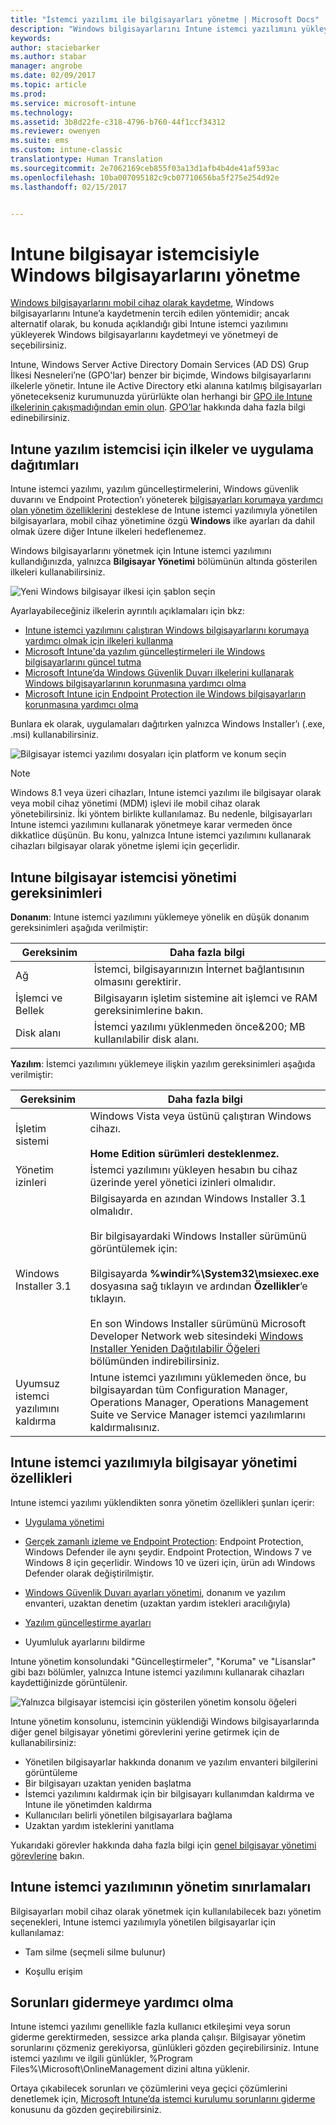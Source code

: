 ```yaml
---
title: "İstemci yazılımı ile bilgisayarları yönetme | Microsoft Docs"
description: "Windows bilgisayarlarını Intune istemci yazılımını yükleyerek yönetin."
keywords: 
author: staciebarker
ms.author: stabar
manager: angrobe
ms.date: 02/09/2017
ms.topic: article
ms.prod: 
ms.service: microsoft-intune
ms.technology: 
ms.assetid: 3b8d22fe-c318-4796-b760-44f1ccf34312
ms.reviewer: owenyen
ms.suite: ems
ms.custom: intune-classic
translationtype: Human Translation
ms.sourcegitcommit: 2e7062169ceb855f03a13d1afb4b4de41af593ac
ms.openlocfilehash: 10ba007095182c9cb07710656ba5f275e254d92e
ms.lasthandoff: 02/15/2017


---
```


# <a name="manage-windows-pcs-with-intune-pc-client-software"></a>Intune bilgisayar istemcisiyle Windows bilgisayarlarını yönetme
[Windows bilgisayarlarını mobil cihaz olarak kaydetme](set-up-windows-device-management-with-microsoft-intune.md), Windows bilgisayarlarını Intune’a kaydetmenin tercih edilen yöntemidir; ancak alternatif olarak, bu konuda açıklandığı gibi Intune istemci yazılımını yükleyerek Windows bilgisayarlarını kaydetmeyi ve yönetmeyi de seçebilirsiniz.

Intune, Windows Server Active Directory Domain Services (AD DS) Grup İlkesi Nesneleri’ne (GPO'lar) benzer bir biçimde, Windows bilgisayarlarını ilkelerle yönetir. Intune ile Active Directory etki alanına katılmış bilgisayarları yönetecekseniz kurumunuzda yürürlükte olan herhangi bir [GPO ile Intune ilkelerinin çakışmadığından emin olun](resolve-gpo-and-microsoft-intune-policy-conflicts.md). [GPO’lar](https://technet.microsoft.com/library/hh147307.aspx) hakkında daha fazla bilgi edinebilirsiniz.

## <a name="policies-and-app-deployments-for-the-intune-software-client"></a>Intune yazılım istemcisi için ilkeler ve uygulama dağıtımları

Intune istemci yazılımı, yazılım güncelleştirmelerini, Windows güvenlik duvarını ve Endpoint Protection’ı yöneterek [bilgisayarları korumaya yardımcı olan yönetim özelliklerini](policies-to-protect-windows-pcs-in-microsoft-intune.md) desteklese de Intune istemci yazılımıyla yönetilen bilgisayarlara, mobil cihaz yönetimine özgü **Windows** ilke ayarları da dahil olmak üzere diğer Intune ilkeleri hedeflenemez. 

Windows bilgisayarlarını yönetmek için Intune istemci yazılımını kullandığınızda, yalnızca **Bilgisayar Yönetimi** bölümünün altında gösterilen ilkeleri kullanabilirsiniz.

  ![Yeni Windows bilgisayar ilkesi için şablon seçin](../media/select-template-for-pc-policy.png)

Ayarlayabileceğiniz ilkelerin ayrıntılı açıklamaları için bkz:

- [Intune istemci yazılımını çalıştıran Windows bilgisayarlarını korumaya yardımcı olmak için ilkeleri kullanma](https://docs.microsoft.com/intune/deploy-use/policies-to-protect-windows-pcs-in-microsoft-intune)
- [Microsoft Intune'da yazılım güncelleştirmeleri ile Windows bilgisayarlarını güncel tutma](https://docs.microsoft.com/intune/deploy-use/keep-windows-pcs-up-to-date-with-software-updates-in-microsoft-intune)
- [Microsoft Intune’da Windows Güvenlik Duvarı ilkelerini kullanarak Windows bilgisayarlarının korunmasına yardımcı olma](https://docs.microsoft.com/intune/deploy-use/help-protect-windows-pcs-using-windows-firewall-policies-in-microsoft-intune)
- [Microsoft Intune için Endpoint Protection ile Windows bilgisayarların korunmasına yardımcı olma](https://docs.microsoft.com/intune/deploy-use/help-secure-windows-pcs-with-endpoint-protection-for-microsoft-intune)

Bunlara ek olarak, uygulamaları dağıtırken yalnızca Windows Installer’ı (.exe, .msi) kullanabilirsiniz.

  ![Bilgisayar istemci yazılımı dosyaları için platform ve konum seçin](../media/select-platform-of-software-files-for-pc-agent.png)

> [!NOTE]
> Windows 8.1 veya üzeri cihazları, Intune istemci yazılımı ile bilgisayar olarak veya mobil cihaz yönetimi (MDM) işlevi ile mobil cihaz olarak yönetebilirsiniz. İki yöntem birlikte kullanılamaz. Bu nedenle, bilgisayarları Intune istemci yazılımını kullanarak yönetmeye karar vermeden önce dikkatlice düşünün. Bu konu, yalnızca Intune istemci yazılımını kullanarak cihazları bilgisayar olarak yönetme işlemi için geçerlidir.

## <a name="requirements-for-intune-pc-client-management"></a>Intune bilgisayar istemcisi yönetimi gereksinimleri

**Donanım**: Intune istemci yazılımını yüklemeye yönelik en düşük donanım gereksinimleri aşağıda verilmiştir:

|Gereksinim|Daha fazla bilgi|
|---------------|--------------------|
|Ağ|İstemci, bilgisayarınızın İnternet bağlantısının olmasını gerektirir.|
|İşlemci ve Bellek|Bilgisayarın işletim sistemine ait işlemci ve RAM gereksinimlerine bakın.|
|Disk alanı|İstemci yazılımı yüklenmeden önce&200; MB kullanılabilir disk alanı.|

**Yazılım**: İstemci yazılımını yüklemeye ilişkin yazılım gereksinimleri aşağıda verilmiştir:

|Gereksinim|Daha fazla bilgi|
|---------------|--------------------|
|İşletim sistemi | Windows Vista veya üstünü çalıştıran Windows cihazı. </br></br>**Home Edition sürümleri desteklenmez.**|
|Yönetim izinleri|İstemci yazılımını yükleyen hesabın bu cihaz üzerinde yerel yönetici izinleri olmalıdır.|
|Windows Installer 3.1|Bilgisayarda en azından Windows Installer 3.1 olmalıdır.<br /><br />Bir bilgisayardaki Windows Installer sürümünü görüntülemek için:<br /><br />  Bilgisayarda **%windir%\System32\msiexec.exe** dosyasına sağ tıklayın ve ardından **Özellikler**’e tıklayın.<br /><br />En son Windows Installer sürümünü Microsoft Developer Network web sitesindeki [Windows Installer Yeniden Dağıtılabilir Öğeleri](http://go.microsoft.com/fwlink/?LinkID=234258) bölümünden indirebilirsiniz.|
|Uyumsuz istemci yazılımını kaldırma|Intune istemci yazılımını yüklemeden önce, bu bilgisayardan tüm Configuration Manager, Operations Manager, Operations Management Suite ve Service Manager istemci yazılımlarını kaldırmalısınız.|

## <a name="computer-management-capabilities-with-the-intune-client-software"></a>Intune istemci yazılımıyla bilgisayar yönetimi özellikleri

Intune istemci yazılımı yüklendikten sonra yönetim özellikleri şunları içerir: 

- [Uygulama yönetimi](deploy-apps-in-microsoft-intune.md)

- [Gerçek zamanlı izleme ve Endpoint Protection](help-secure-windows-pcs-with-endpoint-protection-for-microsoft-intune.md): Endpoint Protection, Windows Defender ile aynı şeydir. Endpoint Protection, Windows 7 ve Windows 8 için geçerlidir. Windows 10 ve üzeri için, ürün adı Windows Defender olarak değiştirilmiştir.

- [Windows Güvenlik Duvarı ayarları yönetimi](help-protect-windows-pcs-using-windows-firewall-policies-in-microsoft-intune.md), donanım ve yazılım envanteri, uzaktan denetim (uzaktan yardım istekleri aracılığıyla)

- [Yazılım güncelleştirme ayarları](keep-windows-pcs-up-to-date-with-software-updates-in-microsoft-intune.md)

- Uyumluluk ayarlarını bildirme

Intune yönetim konsolundaki "Güncelleştirmeler", "Koruma" ve "Lisanslar" gibi bazı bölümler, yalnızca Intune istemci yazılımını kullanarak cihazları kaydettiğinizde görüntülenir.

  ![Yalnızca bilgisayar istemcisi için gösterilen yönetim konsolu öğeleri](../media/admin-console-settings-only-for-pc-agent.png)

Intune yönetim konsolunu, istemcinin yüklendiği Windows bilgisayarlarında diğer genel bilgisayar yönetimi görevlerini yerine getirmek için de kullanabilirsiniz:

-   Yönetilen bilgisayarlar hakkında donanım ve yazılım envanteri bilgilerini görüntüleme
-   Bir bilgisayarı uzaktan yeniden başlatma
-   İstemci yazılımını kaldırmak için bir bilgisayarı kullanımdan kaldırma ve Intune ile yönetimden kaldırma
-   Kullanıcıları belirli yönetilen bilgisayarlara bağlama
-   Uzaktan yardım isteklerini yanıtlama

Yukarıdaki görevler hakkında daha fazla bilgi için [genel bilgisayar yönetimi görevlerine](common-windows-pc-management-tasks-with-the-microsoft-intune-computer-client.md) bakın.

## <a name="management-limitations-of-the-intune-client-software"></a>Intune istemci yazılımının yönetim sınırlamaları

Bilgisayarları mobil cihaz olarak yönetmek için kullanılabilecek bazı yönetim seçenekleri, Intune istemci yazılımıyla yönetilen bilgisayarlar için kullanılamaz:

-   Tam silme (seçmeli silme bulunur)

-   Koşullu erişim

## <a name="help-with-troubleshooting"></a>Sorunları gidermeye yardımcı olma

Intune istemci yazılımı genellikle fazla kullanıcı etkileşimi veya sorun giderme gerektirmeden, sessizce arka planda çalışır. Bilgisayar yönetim sorunlarını çözmeniz gerekiyorsa, günlükleri gözden geçirebilirsiniz. Intune istemci yazılımı ve ilgili günlükler, %Program Files%\Microsoft\OnlineManagement dizini altına yüklenir.

Ortaya çıkabilecek sorunları ve çözümlerini veya geçici çözümlerini denetlemek için, [Microsoft Intune’da istemci kurulumu sorunlarını giderme](/intune/troubleshoot/troubleshoot-client-setup-in-microsoft-intune) konusunu da gözden geçirebilirsiniz.

